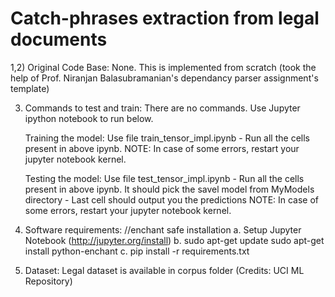 
# Catch-phrases extraction from legal documents



1,2) Original Code Base:
    None. This is implemented from scratch (took  the help of Prof. Niranjan Balasubramanian's  dependancy parser assignment's template)


3) Commands to test and train:
    There are no commands. Use Jupyter ipython notebook to run below.

    Training the model:
        Use file train_tensor_impl.ipynb
        - Run all the cells present in above ipynb.
        NOTE: In case of some errors, restart your jupyter notebook kernel.

    Testing the model:
        Use file test_tensor_impl.ipynb
         - Run all the cells present in above ipynb. It should pick the savel model from MyModels directory
         - Last cell should output you the predictions
        NOTE: In case of some errors, restart your jupyter notebook kernel.


4) Software requirements:
    //enchant safe installation
    a. Setup Jupyter Notebook (http://jupyter.org/install)
    b. sudo apt-get update 
       sudo apt-get install python-enchant
    c. pip install -r requirements.txt
    
5) Dataset:
    Legal dataset is available in corpus folder (Credits: UCI ML Repository)